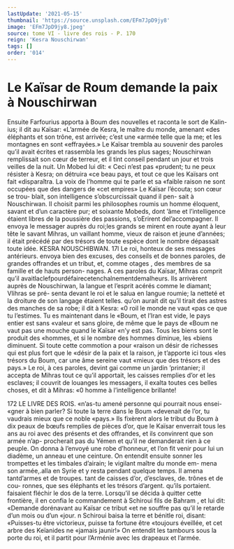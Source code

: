 ```yaml
---
lastUpdate: '2021-05-15'
thumbnail: 'https://source.unsplash.com/EFm7JpD9jy8'
image: 'EFm7JpD9jy8.jpeg'
source: tome VI - livre des rois - P. 170
reign: 'Kesra Nouschirwan'
tags: []
order: '014'
---
```


# Le Kaïsar de Roum demande la paix à Nouschirwan

Ensuite Farfourius apporta à Boum des nouvelles
et raconta le sort de Kalin-ius; il dit au Kaïsar: «L’armée de Kesra, le maître du monde, amenant
«des éléphants et son trône, est arrivée; c’est une
«armée telle que la me; et les montagnes en sont «effrayées.» Le Kaïsar trembla au souvenir des
paroles qu’il avait écrites et rassembla les grands les
plus sages; Nouschirwan remplissait son cœur de terreur, et il tint conseil pendant un jour et trois veilles de la nuit. Un Mobed lui dit: « Ceci n’est pas «prudent; tu ne peux résister à Kesra; on détruira
«ce beau pays, et tout ce que les Kaïsars ont fait «disparaîtra. La voix de l’homme qui te parle et sa «faible raison ne sont occupées que des dangers de «cet empires» Le Kaïsar l’écouta; son cœur se trou-
blait, son intelligence s’obscurcissait quand il pen- sait à Nouschirwan. Il choisit parmi les philosophes roumis un homme éloquent, savant et d’un caractère
pur; et soixante Mobeds, dont ’âme et l’intelligence
étaient libres de la poussière des passions, s’oErirent del’accompagner. Il envoya le messager auprès du roi;les grands se mirent en route ayant à leur tête
le savant Mihras, un vaillant homme, vieux de raison et jeune d’années; il était précédé par des
trésors de toute espèce dont le nombre dépassait
toute idée.
KESRA NOUSCHIBWAN. 17l Le roi, honteux de ses messages antérieurs.
envoya bien des excuses, des conseils et de bonnes paroles, de grandes offrandes et un tribut, et, comme otages , des membres de sa famille et de hauts person- nages. A ces paroles du Kaïsar, Mihras comprit qu’il avaitlaclefpourdéfairecetenchalnementdemalheurs. Ils arrivèrent auprès de Nouschirwan, la langue
et l’esprit acérés comme le diamant; Vlihras se pré-
senta devant le roi et le salua en langue roumie; la netteté et la droiture de son langage étaient telles. qu’on aurait dit qu’il tirait des astres des manches
de sa robe; il dit à Kesra: «0 roil le monde ne vaut «pas ce que tu l’estimes. Tu es maintenant dans le «Boum, et l’lran est vide, le pays entier est sans «valeur et sans gloire, de même que le pays de «Boum ne vaut pas une mouche quand le Kaïsar «n’y est pas. Tous les biens sont le produit des «hommes, et si le nombre des hommes diminue, les «biens diminuent. Si toute cette commotion a pour «raison un désir de richesses qui est plus fort que le «désir de la paix et la raison, je t’apporte ici tous
«les trésors du Boum, car une âme sereine vaut «mieux que des trésors et des pays.» Le roi, à ces paroles, devint gai comme un jardin ’printanier; il accepta de Mihras tout ce qu’il apportait, les caisses remplies d’or et les esclaves; il couvrit de louanges
les messagers, il exalta toutes ces belles choses, et dit à Mihras: «0 homme à l’intelligence brillante!

172 LE LIVRE DES ROIS. «n’as-tu amené personne qui pourrait nous ensei-
«gner à bien parler? Si toute la terre dans le Boum «devenait de l’or, tu vaudrais mieux que ce noble «pays.» Ils fixèrent alors le tribut du Boum à dix peaux de bœufs remplies de pièces d’or, que le Kaïsar enverrait tous les ans au roi avec des présents et des offrandes, et ils convinrent que son armée n’ap- procherait pas du Yémen et qu’il ne demanderait rien à ce peuple. On donna à l’envoyé une robe
d’honneur, et l’on fit venir pour lui un diadème, un anneau et une ceinture.
On entendit ensuite sonner les trompettes et les timbales d’airain; le vigilant maître du monde em-
mena son armée,.alla en Syrie et y resta pendant quelque temps. Il amena tantd’armes et de troupes. tant de caisses d’or, d’esclaves, de. trônes et de cou- ronnes, que ses éléphants et les trésors d’argent.
qu’ils portaient. faisaient fléchir le dos de la terre. Lorsqu’il se décida à quitter cette frontière, il en
confia le commandement à Schiroui fils de Bahram , et lui dit: «Demande dorénavant au Kaïsar ce tribut
«et ne souffre pas qu’il le retarde d’un mois ou d’un
«jour. n Schiroui baisa la terre et bénitle roi, disant: «Puisses-tu être victorieux, puisse ta fortune être «toujours éveillée, et cet arbre des Keïanides ne «jamais jaunir!» On entendit les tambours sous la
porte du roi, et il partit pour l’Arménie avec les drapeaux et l’armée.
